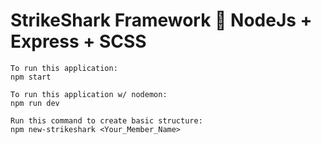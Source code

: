 # StrikeShark Framework 🦈 NodeJs + Express + SCSS

```
To run this application:
npm start
```
```
To run this application w/ nodemon:
npm run dev
```
```
Run this command to create basic structure:
npm new-strikeshark <Your_Member_Name>
```
